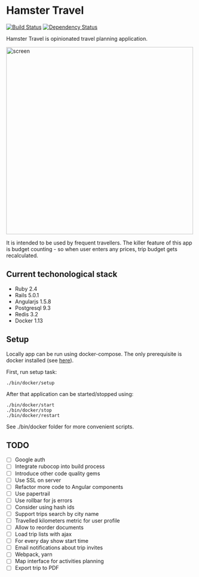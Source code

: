 Hamster Travel
==============

[![Build Status](https://travis-ci.org/altmer/hamster-travel.svg?branch=master)](https://travis-ci.org/altmer/hamster-travel)
[![Dependency Status](https://gemnasium.com/badges/github.com/altmer/hamster-travel.svg)](https://gemnasium.com/github.com/altmer/hamster-travel)

Hamster Travel is opinionated travel planning application.

<img src="http://amarchenko.de/img/posts/hamster-travel.png" alt="screen" width="500"/>

It is intended to be used by frequent travellers. The killer feature of this app
is budget counting - so when user enters any prices, trip budget gets recalculated.

## Current techonological stack

* Ruby 2.4
* Rails 5.0.1
* Angularjs 1.5.8
* Postgresql 9.3
* Redis 3.2
* Docker 1.13

## Setup

Locally app can be run using docker-compose. The only prerequisite is docker installed (see [here](https://docs.docker.com/docker-for-mac/install/)).

First, run setup task:
```
./bin/docker/setup
```

After that application can be started/stopped using:

```
./bin/docker/start
./bin/docker/stop
./bin/docker/restart
```

See ./bin/docker folder for more convenient scripts.

## TODO

* [ ] Google auth
* [ ] Integrate rubocop into build process
* [ ] Introduce other code quality gems
* [ ] Use SSL on server
* [ ] Refactor more code to Angular components
* [ ] Use papertrail
* [ ] Use rollbar for js errors
* [ ] Consider using hash ids
* [ ] Support trips search by city name
* [ ] Travelled kilometers metric for user profile
* [ ] Allow to reorder documents
* [ ] Load trip lists with ajax
* [ ] For every day show start time
* [ ] Email notifications about trip invites
* [ ] Webpack, yarn
* [ ] Map interface for activities planning
* [ ] Export trip to PDF
